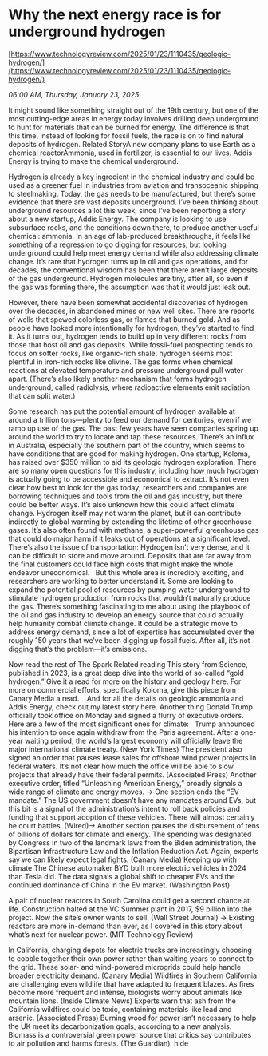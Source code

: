 # Why the next energy race is for underground hydrogen

[https://www.technologyreview.com/2025/01/23/1110435/geologic-hydrogen/](https://www.technologyreview.com/2025/01/23/1110435/geologic-hydrogen/)

*06:00 AM, Thursday, January 23, 2025*

It might sound like something straight out of the 19th century, but one of the most cutting-edge areas in energy today involves drilling deep underground to hunt for materials that can be burned for energy. The difference is that this time, instead of looking for fossil fuels, the race is on to find natural deposits of hydrogen. Related StoryA new company plans to use Earth as a chemical reactorAmmonia, used in fertilizer, is essential to our lives. Addis Energy is trying to make the chemical underground.

Hydrogen is already a key ingredient in the chemical industry and could be used as a greener fuel in industries from aviation and transoceanic shipping to steelmaking. Today, the gas needs to be manufactured, but there’s some evidence that there are vast deposits underground.  I’ve been thinking about underground resources a lot this week, since I’ve been reporting a story about a new startup, Addis Energy. The company is looking to use subsurface rocks, and the conditions down there, to produce another useful chemical: ammonia. In an age of lab-produced breakthroughs, it feels like something of a regression to go digging for resources, but looking underground could help meet energy demand while also addressing climate change. It’s rare that hydrogen turns up in oil and gas operations, and for decades, the conventional wisdom has been that there aren’t large deposits of the gas underground. Hydrogen molecules are tiny, after all, so even if the gas was forming there, the assumption was that it would just leak out.

However, there have been somewhat accidental discoveries of hydrogen over the decades, in abandoned mines or new well sites. There are reports of wells that spewed colorless gas, or flames that burned gold. And as people have looked more intentionally for hydrogen, they’ve started to find it. As it turns out, hydrogen tends to build up in very different rocks from those that host oil and gas deposits. While fossil-fuel prospecting tends to focus on softer rocks, like organic-rich shale, hydrogen seems most plentiful in iron-rich rocks like olivine. The gas forms when chemical reactions at elevated temperature and pressure underground pull water apart. (There’s also likely another mechanism that forms hydrogen underground, called radiolysis, where radioactive elements emit radiation that can split water.)

Some research has put the potential amount of hydrogen available at around a trillion tons—plenty to feed our demand for centuries, even if we ramp up use of the gas. The past few years have seen companies spring up around the world to try to locate and tap these resources. There’s an influx in Australia, especially the southern part of the country, which seems to have conditions that are good for making hydrogen. One startup, Koloma, has raised over $350 million to aid its geologic hydrogen exploration. There are so many open questions for this industry, including how much hydrogen is actually going to be accessible and economical to extract. It’s not even clear how best to look for the gas today; researchers and companies are borrowing techniques and tools from the oil and gas industry, but there could be better ways. It’s also unknown how this could affect climate change. Hydrogen itself may not warm the planet, but it can contribute indirectly to global warming by extending the lifetime of other greenhouse gases. It’s also often found with methane, a super-powerful greenhouse gas that could do major harm if it leaks out of operations at a significant level.  There’s also the issue of transportation: Hydrogen isn’t very dense, and it can be difficult to store and move around. Deposits that are far away from the final customers could face high costs that might make the whole endeavor uneconomical.   But this whole area is incredibly exciting, and researchers are working to better understand it. Some are looking to expand the potential pool of resources by pumping water underground to stimulate hydrogen production from rocks that wouldn’t naturally produce the gas. There’s something fascinating to me about using the playbook of the oil and gas industry to develop an energy source that could actually help humanity combat climate change. It could be a strategic move to address energy demand, since a lot of expertise has accumulated over the roughly 150 years that we’ve been digging up fossil fuels. After all, it’s not digging that’s the problem—it’s emissions.

Now read the rest of The Spark Related reading This story from Science, published in 2023, is a great deep dive into the world of so-called “gold hydrogen.” Give it a read for more on the history and geology here. For more on commercial efforts, specifically Koloma, give this piece from Canary Media a read.    And for all the details on geologic ammonia and Addis Energy, check out my latest story here. Another thing Donald Trump officially took office on Monday and signed a flurry of executive orders. Here are a few of the most significant ones for climate:   Trump announced his intention to once again withdraw from the Paris agreement. After a one-year waiting period, the world’s largest economy will officially leave the major international climate treaty. (New York Times) The president also signed an order that pauses lease sales for offshore wind power projects in federal waters. It’s not clear how much the office will be able to slow projects that already have their federal permits. (Associated Press) Another executive order, titled “Unleashing American Energy,” broadly signals a wide range of climate and energy moves. → One section ends the “EV mandate.” The US government doesn’t have any mandates around EVs, but this bit is a signal of the administration’s intent to roll back policies and funding that support adoption of these vehicles. There will almost certainly be court battles. (Wired)→ Another section pauses the disbursement of tens of billions of dollars for climate and energy. The spending was designated by Congress in two of the landmark laws from the Biden administration, the Bipartisan Infrastructure Law and the Inflation Reduction Act. Again, experts say we can likely expect legal fights. (Canary Media) Keeping up with climate The Chinese automaker BYD built more electric vehicles in 2024 than Tesla did. The data signals a global shift to cheaper EVs and the continued dominance of China in the EV market. (Washington Post)

A pair of nuclear reactors in South Carolina could get a second chance at life. Construction halted at the VC Summer plant in 2017, $9 billion into the project. Now the site’s owner wants to sell. (Wall Street Journal) → Existing reactors are more in-demand than ever, as I covered in this story about what’s next for nuclear power. (MIT Technology Review)

In California, charging depots for electric trucks are increasingly choosing to cobble together their own power rather than waiting years to connect to the grid. These solar- and wind-powered microgrids could help handle broader electricity demand. (Canary Media) Wildfires in Southern California are challenging even wildlife that have adapted to frequent blazes. As fires become more frequent and intense, biologists worry about animals like mountain lions. (Inside Climate News) Experts warn that ash from the California wildfires could be toxic, containing materials like lead and arsenic. (Associated Press) Burning wood for power isn’t necessary to help the UK meet its decarbonization goals, according to a new analysis. Biomass is a controversial green power source that critics say contributes to air pollution and harms forests. (The Guardian)  hide

